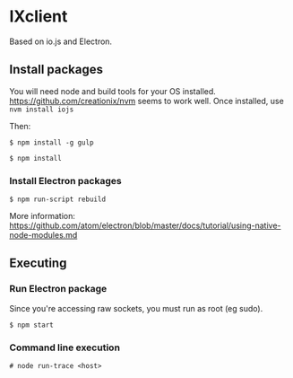 # IXclient

Based on io.js and Electron.

## Install packages

You will need node and build tools for your OS installed.
https://github.com/creationix/nvm seems to work well. Once installed, use `nvm install iojs`

Then:

`$ npm install -g gulp`

`$ npm install`

### Install Electron packages

`$ npm run-script rebuild`

More information: https://github.com/atom/electron/blob/master/docs/tutorial/using-native-node-modules.md

## Executing

### Run Electron package

Since you're accessing raw sockets, you must run as root (eg sudo).

`$ npm start`

### Command line execution

`# node run-trace <host>`
